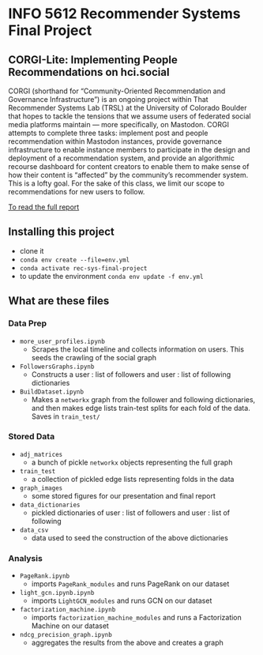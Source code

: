 # INFO 5612 Recommender Systems Final Project

## CORGI-Lite: Implementing People Recommendations on hci.social

CORGI (shorthand for “Community-Oriented Recommendation and Governance Infrastructure”) is an ongoing project within That Recommender Systems Lab (TRSL) at the University of Colorado Boulder that hopes to tackle the tensions that we assume users of federated social media platforms maintain — more specifically, on Mastodon. CORGI attempts to complete three tasks: implement post and people recommendation within Mastodon instances, provide governance infrastructure to enable instance members to participate in the design and deployment of a recommendation system, and provide an algorithmic recourse dashboard for content creators to enable them to make sense of how their content is “affected” by the community’s recommender system. This is a lofty goal. For the sake of this class, we limit our scope to recommendations for new users to follow.

[To read the full report](https://github.com/nicholson2208/rec-sys-final-project/blob/main/INFO%205612%20Final%20Project%20Report%20-%20CORGI.pdf)

## Installing this project
- clone it
- `conda env create --file=env.yml`
- `conda activate rec-sys-final-project`
- to update the environment `` conda env update -f env.yml ``

## What are these files

### Data Prep

- `more_user_profiles.ipynb`
    - Scrapes the local timeline and collects information on users. This seeds the crawling of the social graph
- `FollowersGraphs.ipynb`
    - Constructs a user : list of followers and user : list of following dictionaries
- `BuildDataset.ipynb`
    - Makes a `networkx` graph from the follower and following dictionaries, and then makes edge lists train-test splits for each fold of the data. Saves in `train_test/`
 
### Stored Data

- `adj_matrices`
    - a bunch of pickle `networkx` objects representing the full graph
- `train_test`
    - a collection of pickled edge lists representing folds in the data
- `graph_images`
    - some stored figures for our presentation and final report
- `data_dictionaries`
    - pickled dictionaries of  user : list of followers and user : list of following
- `data_csv`
    - data used to seed the construction of the above dictionaries
 
### Analysis

- `PageRank.ipynb`
    - imports `PageRank_modules` and runs PageRank on our dataset
- `light_gcn.ipynb.ipynb`
    - imports `LightGCN_modules` and runs GCN on our dataset
- `factorization_machine.ipynb`
    - imports `factorization_machine_modules` and runs a Factorization Machine on our dataset
- `ndcg_precision_graph.ipynb`
    - aggregates the results from the above and creates a graph


